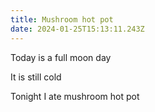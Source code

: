 ```yaml
---
title: Mushroom hot pot
date: 2024-01-25T15:13:11.243Z
---
```


Today is a full moon day

It is still cold

Tonight I ate mushroom hot pot
